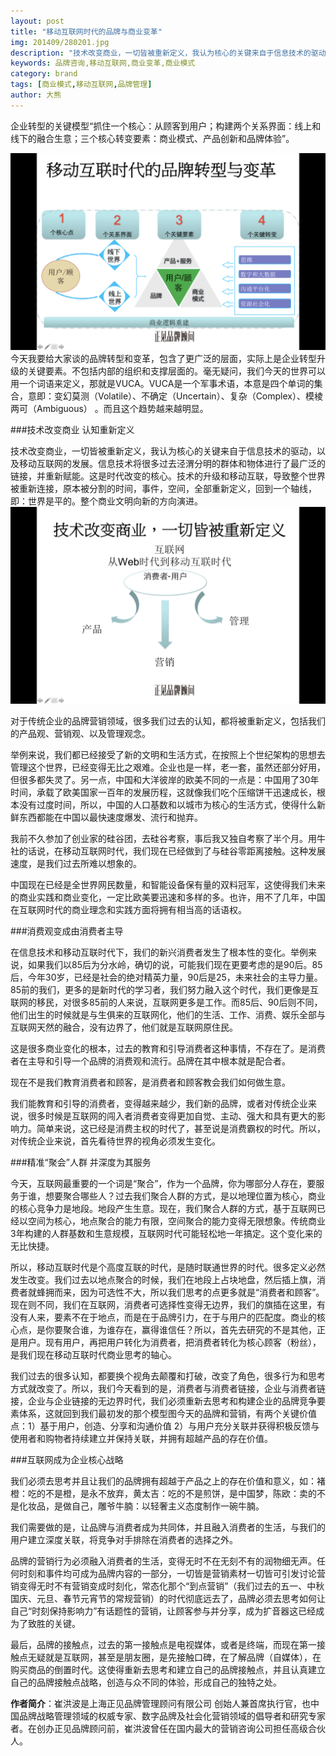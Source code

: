 ```yaml
---
layout: post
title: "移动互联网时代的品牌与商业变革"
img: 201409/280201.jpg
description: "技术改变商业，一切皆被重新定义，我认为核心的关键来自于信息技术的驱动，以及移动互联网的发展。信息技术将很多过去泾渭分明的群体和物体进行了最广泛的链接，并重新赋能。这是时代改变的核心。技术的升级和移动互联，导致整个世界被重新连接，原本被分割的时间，事件，空间，全部重新定义，回到一个轴线，即：世界是平的。整个商业文明向新的方向演进。"
keywords: 品牌咨询,移动互联网,商业变革,商业模式
category: brand
tags: [商业模式,移动互联网,品牌管理]
author: 大熊
---
```


企业转型的关键模型“抓住一个核心：从顾客到用户；构建两个关系界面：线上和线下的融合生意；三个核心转变要素：商业模式、产品创新和品牌体验”。

![Alt "企业转型的关键模型"](/images/201409/280202.png)
今天我要给大家谈的品牌转型和变革，包含了更广泛的层面，实际上是企业转型升级的关键要素。不包括内部的组织和支撑层面的。毫无疑问，我们今天的世界可以用一个词语来定义，那就是VUCA。VUCA是一个军事术语，本意是四个单词的集合，意即：变幻莫测（Volatile）、不确定（Uncertain）、复杂（Complex）、模棱两可（Ambiguous） 。而且这个趋势越来越明显。

###技术改变商业 认知重新定义

技术改变商业，一切皆被重新定义，我认为核心的关键来自于信息技术的驱动，以及移动互联网的发展。信息技术将很多过去泾渭分明的群体和物体进行了最广泛的链接，并重新赋能。这是时代改变的核心。技术的升级和移动互联，导致整个世界被重新连接，原本被分割的时间，事件，空间，全部重新定义，回到一个轴线，即：世界是平的。整个商业文明向新的方向演进。
![Alt "技术改变商业"](/images/201409/280203.png)

对于传统企业的品牌营销领域，很多我们过去的认知，都将被重新定义，包括我们的产品观、营销观、以及管理观念。

举例来说，我们都已经接受了新的文明和生活方式，在按照上个世纪架构的思想去管理这个世界，已经变得无比之艰难。企业也是一样，老一套，虽然还部分好用，但很多都失灵了。另一点，中国和大洋彼岸的欧美不同的一点是：中国用了30年时间，承载了欧美国家一百年的发展历程，这就像我们吃个压缩饼干迅速成长，根本没有过度时间，所以，中国的人口基数和以城市为核心的生活方式，使得什么新鲜东西都能在中国以最快速度爆发、流行和抛弃。

我前不久参加了创业家的硅谷团，去硅谷考察，事后我又独自考察了半个月。用牛社的话说，在移动互联网时代，我们现在已经做到了与硅谷零距离接触。这种发展速度，是我们过去所难以想象的。

中国现在已经是全世界网民数量，和智能设备保有量的双料冠军，这使得我们未来的商业实践和商业变化，一定比欧美要迅速和多样的多。也许，用不了几年，中国在互联网时代的商业理念和实践方面将拥有相当高的话语权。

###消费观变成由消费者主导

在信息技术和移动互联时代下，我们的新兴消费者发生了根本性的变化。举例来说，如果我们以85后为分水岭，确切的说，可能我们现在更要考虑的是90后。85后，今年30岁，已经是社会的绝对精英力量，90后是25，未来社会的主导力量。85前的我们，更多的是新时代的学习者，我们努力融入这个时代，我们更像是互联网的移民，对很多85前的人来说，互联网更多是工作。而85后、90后则不同，他们出生的时候就是与生俱来的互联网化，他们的生活、工作、消费、娱乐全部与互联网天然的融合，没有边界了，他们就是互联网原住民。

这是很多商业变化的根本，过去的教育和引导消费者这种事情，不存在了。是消费者在主导和引导一个品牌的消费观和流行。品牌在其中根本就是配合者。

现在不是我们教育消费者和顾客，是消费者和顾客教会我们如何做生意。

我们能教育和引导的消费者，变得越来越少，我们新的品牌，或者对传统企业来说，很多时候是互联网的闯入者消费者变得更加自觉、主动、强大和具有更大的影响力。简单来说，这已经是消费主权的时代了，甚至说是消费霸权的时代。所以，对传统企业来说，首先看待世界的视角必须发生变化。

###精准“聚会”人群 并深度为其服务

今天，互联网最重要的一个词是“聚合”，作为一个品牌，你为哪部分人存在，要服务于谁，想要聚合哪些人？过去我们聚合人群的方式，是以地理位置为核心，商业的核心竞争力是地段。地段产生生意。现在，我们聚合人群的方式，基于互联网已经以空间为核心，地点聚合的能力有限，空间聚合的能力变得无限想象。传统商业3年构建的人群基数和生意规模，互联网时代可能轻松地一年搞定。这个变化来的无比快捷。

所以，移动互联时代是个高度互联的时代，是随时联通世界的时代。很多定义必然发生改变。我们过去以地点聚合的时候，我们在地段上占块地盘，然后插上旗，消费者就蜂拥而来，因为可选性不大，所以我们思考的点更多就是“消费者和顾客”。现在则不同，我们在互联网，消费者可选择性变得无边界，我们的旗插在这里，有没有人来，要素不在于地点，而是在于品牌引力，在于与用户的匹配度。商业的核心点，是你要聚合谁，为谁存在，赢得谁信任？所以，首先去研究的不是其他，正是用户。现有用户，再把用户转化为消费者，把消费者转化为核心顾客（粉丝），是我们现在移动互联时代商业思考的轴心。

我们过去的很多认知，都要换个视角去颠覆和打破，改变了角色，很多行为和思考方式就改变了。所以，我们今天看到的是，消费者与消费者链接，企业与消费者链接，企业与企业链接的无边界时代，我们必须重新去思考和构建企业的品牌竞争要素体系，这就回到我们最初发的那个模型图今天的品牌和营销，有两个关键价值点：1）基于用户，创造、分享和沟通价值 2）与用户充分关联并获得积极反馈与使用者和购物者持续建立并保持关联，并拥有超越产品的存在价值。

###互联网成为企业核心战略

我们必须去思考并且让我们的品牌拥有超越于产品之上的存在价值和意义，如：褚橙：吃的不是橙，是永不放弃，黄太吉：吃的不是煎饼，是中国梦，陈欧：卖的不是化妆品，是做自己，雕爷牛腩：以轻奢主义态度制作一碗牛腩。

我们需要做的是，让品牌与消费者成为共同体，并且融入消费者的生活，与我们的用户建立深度关联，将竞争对手排除在消费者的选择之外。

品牌的营销行为必须融入消费者的生活，变得无时不在无刻不有的润物细无声。任何时刻和事件均可成为品牌内容的一部分，一切皆是营销素材一切皆可引发讨论营销变得无时不有营销变成时刻化，常态化那个“到点营销”（我们过去的五一、中秋国庆、元旦、春节元宵节的常规营销）的时代彻底远去了，品牌必须去思考如何让自己“时刻保持影响力”有话题性的营销，让顾客参与并分享，成为扩音器这已经成为了致胜的关键。

最后，品牌的接触点，过去的第一接触点是电视媒体，或者是终端，而现在第一接触点无疑就是互联网，甚至是朋友圈，是先接触口碑，在了解品牌（自媒体），在购买商品的倒置时代。这使得重新去思考和建立自己的品牌接触点，并且认真建立自己的品牌接触点战略，创造与众不同的体验，形成自己的独特之处。

__作者简介__：崔洪波是上海正见品牌管理顾问有限公司 创始人兼首席执行官，也中国品牌战略管理领域的权威专家、数字品牌及社会化营销领域的倡导者和研究专家者。在创办正见品牌顾问前，崔洪波曾任在国内最大的营销咨询公司担任高级合伙人。
